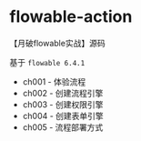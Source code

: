# flowable-action

【月破flowable实战】源码

基于 `flowable 6.4.1 `

- ch001 - 体验流程
- ch002 - 创建流程引擎
- ch003 - 创建权限引擎
- ch004 - 创建表单引擎
- ch005 - 流程部署方式
